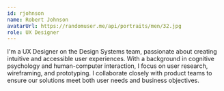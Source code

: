 ```yaml
---
id: rjohnson
name: Robert Johnson
avatarUrl: https://randomuser.me/api/portraits/men/32.jpg
role: UX Designer
---
```


I'm a UX Designer on the Design Systems team, passionate about creating intuitive and accessible user experiences. With a background in cognitive psychology and human-computer interaction, I focus on user research, wireframing, and prototyping. I collaborate closely with product teams to ensure our solutions meet both user needs and business objectives. 
